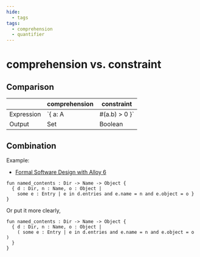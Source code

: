 ```yaml
---
hide:
  - tags
tags:
  - comprehension
  - quantifier
---
```

# comprehension vs. constraint

## Comparison

|             | comprehension  |  constraint                          |
| ----------- | -----------------|------------------- |
| Expression       | `{ a: A | #(a.b) > 0 }`  | `( all a: A | #(a.b) > 0 )` |
| Output      | Set| Boolean |

## Combination

Example:

* [Formal Software Design with Alloy 6](https://haslab.github.io/formal-software-design/modelling-tips/index.html?highlight=comprehension)
```
fun named_contents : Dir -> Name -> Object {
  { d : Dir, n : Name, o : Object |
    some e : Entry | e in d.entries and e.name = n and e.object = o }
}
```
Or put it more clearly,
```
fun named_contents : Dir -> Name -> Object {
  { d : Dir, n : Name, o : Object |
    ( some e : Entry | e in d.entries and e.name = n and e.object = o )
  }
}
```
